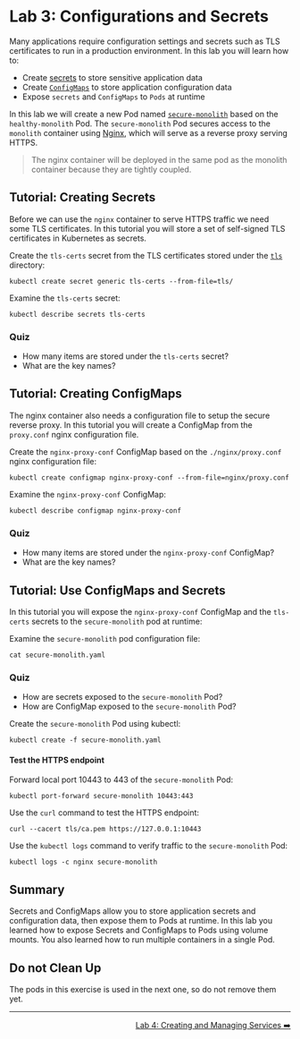 # Lab 3: Configurations and Secrets

Many applications require configuration settings and secrets such as TLS
certificates to run in a production environment. In this lab you will learn how
to:

* Create [secrets](http://kubernetes.io/docs/user-guide/secrets/) to store
  sensitive application data
* Create [`ConfigMaps`](http://kubernetes.io/docs/user-guide/configmap/) to
  store application configuration data
* Expose `secrets` and `ConfigMaps` to `Pods` at runtime

In this lab we will create a new Pod named
[`secure-monolith`](./secure-monolith.yaml) based on the `healthy-monolith` Pod.
The `secure-monolith` Pod secures access to the `monolith` container using
[Nginx](http://nginx.org/en), which will serve as a reverse proxy serving HTTPS.

> The nginx container will be deployed in the same pod as the monolith container
> because they are tightly coupled.

## Tutorial: Creating Secrets

Before we can use the `nginx` container to serve HTTPS traffic we need some TLS
certificates. In this tutorial you will store a set of self-signed TLS
certificates in Kubernetes as secrets.

Create the `tls-certs` secret from the TLS certificates stored under the
[`tls`](./tls) directory:

```
kubectl create secret generic tls-certs --from-file=tls/
```

Examine the `tls-certs` secret:

```
kubectl describe secrets tls-certs
```

### Quiz

* How many items are stored under the `tls-certs` secret?
* What are the key names?

## Tutorial: Creating ConfigMaps

The nginx container also needs a configuration file to setup the secure reverse
proxy. In this tutorial you will create a ConfigMap from the `proxy.conf` nginx
configuration file.

Create the `nginx-proxy-conf` ConfigMap based on the `./nginx/proxy.conf` nginx
configuration file:

```
kubectl create configmap nginx-proxy-conf --from-file=nginx/proxy.conf
```

Examine the `nginx-proxy-conf` ConfigMap:

```
kubectl describe configmap nginx-proxy-conf
```

### Quiz

* How many items are stored under the `nginx-proxy-conf` ConfigMap?
* What are the key names?

## Tutorial: Use ConfigMaps and Secrets

In this tutorial you will expose the `nginx-proxy-conf` ConfigMap and the
`tls-certs` secrets to the `secure-monolith` pod at runtime:

Examine the `secure-monolith` pod configuration file:

```
cat secure-monolith.yaml
```

### Quiz

* How are secrets exposed to the `secure-monolith` Pod?
* How are ConfigMap exposed to the `secure-monolith` Pod?

Create the `secure-monolith` Pod using kubectl:

```
kubectl create -f secure-monolith.yaml
```

#### Test the HTTPS endpoint

Forward local port 10443 to 443 of the `secure-monolith` Pod:

```
kubectl port-forward secure-monolith 10443:443
```

Use the `curl` command to test the HTTPS endpoint:

```
curl --cacert tls/ca.pem https://127.0.0.1:10443
```

Use the `kubectl logs` command to verify traffic to the `secure-monolith` Pod:

```
kubectl logs -c nginx secure-monolith
```

## Summary

Secrets and ConfigMaps allow you to store application secrets and configuration
data, then expose them to Pods at runtime. In this lab you learned how to expose
Secrets and ConfigMaps to Pods using volume mounts. You also learned how to run
multiple containers in a single Pod.

## Do not Clean Up

The pods in this exercise is used in the next one, so do not remove them yet.

-----

<p align="right"><a href="../4-services">Lab 4: Creating and Managing Services ➡️</a></p>
